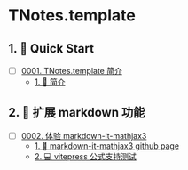 # TNotes.template


## 1. 🚀 Quick Start

- [ ] [0001. TNotes.template 简介](https://tdahuyou.github.io/TNotes.template/notes/0001.%20TNotes.template%20%E7%AE%80%E4%BB%8B/README) <!-- [locale](./notes/0001.%20TNotes.template%20%E7%AE%80%E4%BB%8B/README) -->  
  - [1. 📒 简介](https://tdahuyou.github.io/TNotes.template/notes/0001.%20TNotes.template%20%E7%AE%80%E4%BB%8B/README#1--简介)
  

## 2. 📒 扩展 markdown 功能

- [ ] [0002. 体验 markdown-it-mathjax3](https://tdahuyou.github.io/TNotes.template/notes/0002.%20%E4%BD%93%E9%AA%8C%20markdown-it-mathjax3/README) <!-- [locale](./notes/0002.%20%E4%BD%93%E9%AA%8C%20markdown-it-mathjax3/README) -->  
  - [1. 🔗 markdown-it-mathjax3 github page](https://tdahuyou.github.io/TNotes.template/notes/0002.%20%E4%BD%93%E9%AA%8C%20markdown-it-mathjax3/README#1--markdown-it-mathjax3-github-page)
  - [2. 💻 vitepress 公式支持测试](https://tdahuyou.github.io/TNotes.template/notes/0002.%20%E4%BD%93%E9%AA%8C%20markdown-it-mathjax3/README#2--vitepress-公式支持测试)
  
